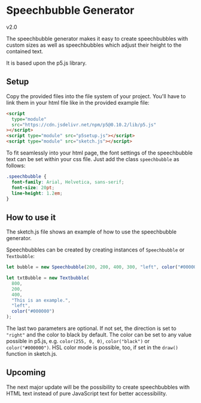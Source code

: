 # Speechbubble Generator

v2.0

The speechbubble generator makes it easy to create speechbubbles with custom sizes as well as speechbubbles which adjust their height to the contained text.

It is based upon the p5.js library.

## Setup

Copy the provided files into the file system of your project. You'll have to link them in your html file like in the provided example file:

```html
<script
  type="module"
  src="https://cdn.jsdelivr.net/npm/p5@0.10.2/lib/p5.js"
></script>
<script type="module" src="p5setup.js"></script>
<script type="module" src="sketch.js"></script>
```

To fit seamlessly into your html page, the font settings of the speechbubble text can be set within your css file. Just add the class `speechbubble` as follows:

```css
.speechbubble {
  font-family: Arial, Helvetica, sans-serif;
  font-size: 20pt;
  line-height: 1.2em;
}
```

## How to use it

The sketch.js file shows an example of how to use the speechbubble generator.

Speechbubbles can be created by creating instances of `Speechbubble` or `Textbubble`:

```javascript
let bubble = new Speechbubble(200, 200, 400, 300, "left", color("#000000"));

let txtBubble = new Textbubble(
  800,
  200,
  400,
  "This is an example.",
  "left",
  color("#000000")
);
```

The last two parameters are optional. If not set, the direction is set to `"right"` and the color to black by default. The color can be set to any value possible in p5.js, e.g. `color(255, 0, 0)`, `color("black")` or `color("#000000")`. HSL color mode is possible, too, if set in the `draw()` function in sketch.js.

## Upcoming

The next major update will be the possibility to create speechbubbles with HTML text instead of pure JavaScript text for better accessibility.
